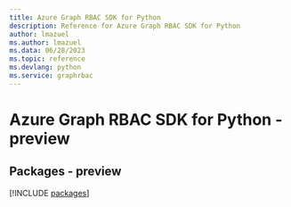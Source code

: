```yaml
---
title: Azure Graph RBAC SDK for Python
description: Reference for Azure Graph RBAC SDK for Python
author: lmazuel
ms.author: lmazuel
ms.data: 06/28/2023
ms.topic: reference
ms.devlang: python
ms.service: graphrbac
---
```

# Azure Graph RBAC SDK for Python - preview
## Packages - preview
[!INCLUDE [packages](graph-rbac-index.md)]